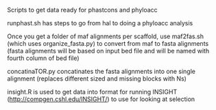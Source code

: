 Scripts to get data ready for phastcons and phyloacc

runphast.sh has steps to go from hal to doing a phyloacc analysis

Once you get a folder of maf alignments per scaffold, use maf2fas.sh (which uses organize_fasta.py) to convert from maf to fasta alignments (fasta alignments will be based on input bed file and will be named with fourth column of bed file)

concatinaTOR.py concatinates the fasta alignments into one single alignment (replaces different sized and missing blocks with Ns)

insight.R is used to get data into format for running INSIGHT (http://compgen.cshl.edu/INSIGHT/) to use for looking at selection
